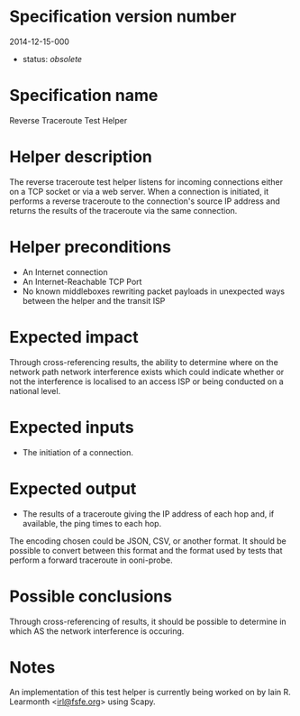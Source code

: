 # Specification version number

2014-12-15-000

* status: _obsolete_

# Specification name

Reverse Traceroute Test Helper

# Helper description

The reverse traceroute test helper listens for incoming connections either on
a TCP socket or via a web server. When a connection is initiated, it performs
a reverse traceroute to the connection's source IP address and returns the
results of the traceroute via the same connection.

# Helper preconditions

 * An Internet connection
 * An Internet-Reachable TCP Port
 * No known middleboxes rewriting packet payloads in unexpected ways between
   the helper and the transit ISP

# Expected impact

Through cross-referencing results, the ability to determine where on the
network path network interference exists which could indicate whether or not
the interference is localised to an access ISP or being conducted on a national
level.

# Expected inputs

 * The initiation of a connection.

# Expected output

 * The results of a traceroute giving the IP address of each hop and, if
   available, the ping times to each hop.

The encoding chosen could be JSON, CSV, or another format. It should be
possible to convert between this format and the format used by tests that
perform a forward traceroute in ooni-probe.

# Possible conclusions

Through cross-referencing of results, it should be possible to determine in
which AS the network interference is occuring.

# Notes

An implementation of this test helper is currently being worked on by Iain R.
Learmonth <<irl@fsfe.org>> using Scapy.


